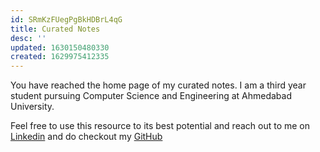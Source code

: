 ```yaml
---
id: SRmKzFUegPgBkHDBrL4qG
title: Curated Notes
desc: ''
updated: 1630150480330
created: 1629975412335
---
```


You have reached the home page of my curated notes. I am a third year student pursuing Computer Science and Engineering at Ahmedabad University.

Feel free to use this resource to its best potential and reach out to me on [Linkedin](https://www.linkedin.com/in/sameep-vani/) and do checkout my [GitHub](https://github.com/Sameep1234)
